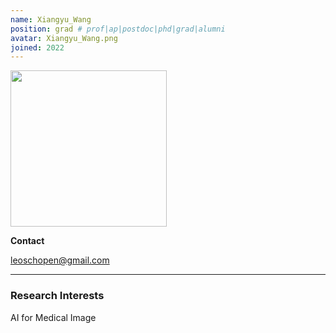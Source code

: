 ```yaml
---
name: Xiangyu_Wang
position: grad # prof|ap|postdoc|phd|grad|alumni
avatar: Xiangyu_Wang.png
joined: 2022
---
```


<img width="250" src="{{site.baseurl}}/images/people/{{page.avatar}}" data-action="zoom">

**Contact**

<i class="fa fa-envelope-o"></i> leoschopen@gmail.com<br>

<hr>

### Research Interests

AI for Medical Image
